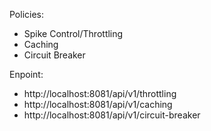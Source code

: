 Policies:
 - Spike Control/Throttling
 - Caching
 - Circuit Breaker

Enpoint:
 - http://localhost:8081/api/v1/throttling
 - http://localhost:8081/api/v1/caching
 - http://localhost:8081/api/v1/circuit-breaker
